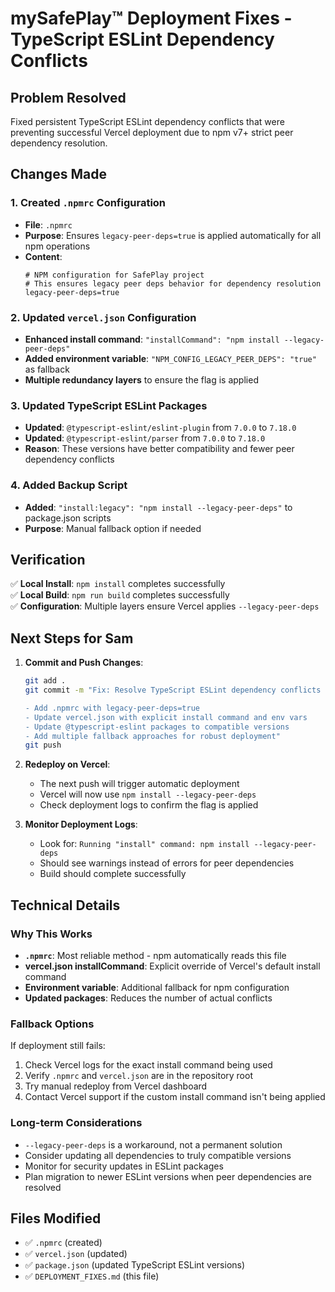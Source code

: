 # mySafePlay™ Deployment Fixes - TypeScript ESLint Dependency Conflicts

## Problem Resolved
Fixed persistent TypeScript ESLint dependency conflicts that were preventing successful Vercel deployment due to npm v7+ strict peer dependency resolution.

## Changes Made

### 1. Created `.npmrc` Configuration
- **File**: `.npmrc`
- **Purpose**: Ensures `legacy-peer-deps=true` is applied automatically for all npm operations
- **Content**:
  ```
  # NPM configuration for SafePlay project
  # This ensures legacy peer deps behavior for dependency resolution
  legacy-peer-deps=true
  ```

### 2. Updated `vercel.json` Configuration
- **Enhanced install command**: `"installCommand": "npm install --legacy-peer-deps"`
- **Added environment variable**: `"NPM_CONFIG_LEGACY_PEER_DEPS": "true"` as fallback
- **Multiple redundancy layers** to ensure the flag is applied

### 3. Updated TypeScript ESLint Packages
- **Updated**: `@typescript-eslint/eslint-plugin` from `7.0.0` to `7.18.0`
- **Updated**: `@typescript-eslint/parser` from `7.0.0` to `7.18.0`
- **Reason**: These versions have better compatibility and fewer peer dependency conflicts

### 4. Added Backup Script
- **Added**: `"install:legacy": "npm install --legacy-peer-deps"` to package.json scripts
- **Purpose**: Manual fallback option if needed

## Verification
✅ **Local Install**: `npm install` completes successfully  
✅ **Local Build**: `npm run build` completes successfully  
✅ **Configuration**: Multiple layers ensure Vercel applies `--legacy-peer-deps`

## Next Steps for Sam

1. **Commit and Push Changes**:
   ```bash
   git add .
   git commit -m "Fix: Resolve TypeScript ESLint dependency conflicts for Vercel deployment

   - Add .npmrc with legacy-peer-deps=true
   - Update vercel.json with explicit install command and env vars
   - Update @typescript-eslint packages to compatible versions
   - Add multiple fallback approaches for robust deployment"
   git push
   ```

2. **Redeploy on Vercel**:
   - The next push will trigger automatic deployment
   - Vercel will now use `npm install --legacy-peer-deps`
   - Check deployment logs to confirm the flag is applied

3. **Monitor Deployment Logs**:
   - Look for: `Running "install" command: npm install --legacy-peer-deps`
   - Should see warnings instead of errors for peer dependencies
   - Build should complete successfully

## Technical Details

### Why This Works
- **`.npmrc`**: Most reliable method - npm automatically reads this file
- **vercel.json installCommand**: Explicit override of Vercel's default install command
- **Environment variable**: Additional fallback for npm configuration
- **Updated packages**: Reduces the number of actual conflicts

### Fallback Options
If deployment still fails:
1. Check Vercel logs for the exact install command being used
2. Verify `.npmrc` and `vercel.json` are in the repository root
3. Try manual redeploy from Vercel dashboard
4. Contact Vercel support if the custom install command isn't being applied

### Long-term Considerations
- `--legacy-peer-deps` is a workaround, not a permanent solution
- Consider updating all dependencies to truly compatible versions
- Monitor for security updates in ESLint packages
- Plan migration to newer ESLint versions when peer dependencies are resolved

## Files Modified
- ✅ `.npmrc` (created)
- ✅ `vercel.json` (updated)
- ✅ `package.json` (updated TypeScript ESLint versions)
- ✅ `DEPLOYMENT_FIXES.md` (this file)
